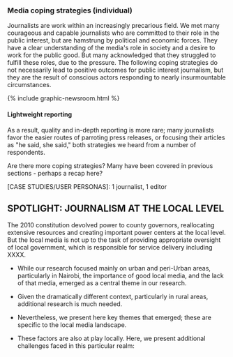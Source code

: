 ### Media coping strategies (individual)

Journalists are work within an increasingly precarious field. We met many courageous and capable journalists who are committed to their role in the public interest, but are hamstrung by political and economic forces. They have a clear understanding of the media's role in society and a desire to work for the public good. But many acknowledged that they struggled to fulfill these roles, due to the pressure. The following coping strategies do not necessarily lead to positive outcomes for public interest journalism, but they are the result of conscious actors responding to nearly insurmountable circumstances.  

{% include graphic-newsroom.html %}

#### Lightweight reporting

As a result, quality and in-depth reporting is more rare; many journalists favor the easier routes of parroting press releases, or focusing their articles as "he said, she said," both strategies we heard from a number of respondents.

Are there more coping strategies? Many have been covered in previous sections - perhaps a recap here?

[CASE STUDIES/USER PERSONAS]: 1 journalist, 1 editor

SPOTLIGHT: JOURNALISM AT THE LOCAL LEVEL
----------------------------------------

The 2010 constitution devolved power to county governors, reallocating extensive resources and creating important power centers at the local level. But the local media is not up to the task of providing appropriate oversight of local government, which is responsible for service delivery including XXXX.

-   While our research focused mainly on urban and peri-Urban areas, particularly in Nairobi, the importance of good local media, and the lack of that media, emerged as a central theme in our research.

-   Given the dramatically different context, particularly in rural areas, additional research is much needed.

-   Nevertheless, we present here key themes that emerged; these are specific to the local media landscape.  

-   These factors are also at play locally. Here, we present additional challenges faced in this particular realm:
